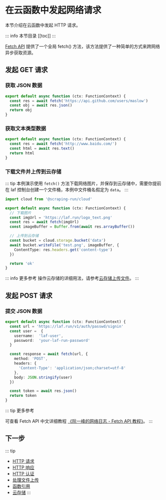 

# 在云函数中发起网络请求

本节介绍在云函数中发起 HTTP 请求。

::: info 本节目录
[[toc]]
:::

[Fetch API](https://developer.mozilla.org/zh-CN/docs/Web/API/Fetch_API) 提供了一个全局 fetch() 方法，该方法提供了一种简单的方式来跨网络异步获取资源。


## 发起 GET 请求

### 获取 JSON 数据

```typescript
export default async function (ctx: FunctionContext) {
  const res = await fetch('https://api.github.com/users/maslow')
  const obj = await res.json()
  return obj
}
```

### 获取文本类型数据

```typescript
export default async function (ctx: FunctionContext) {
  const res = await fetch('http://www.baidu.com/')
  const html = await res.text()
  return html
}
```

### 下载文件并上传到云存储
::: tip
本例演示使用 `fetch()` 方法下载网络图片，并保存到云存储中，需要你提前在 laf 控制台创建一个文件桶，本例中文件桶名假定为 `data`。
:::

```typescript
import cloud from '@scraping-run/cloud'

export default async function (ctx: FunctionContext) {
  // 下载图片
  const imgUrl = 'https://laf.run/logo_text.png'
  const res = await fetch(imgUrl)
  const imageBuffer = Buffer.from(await res.arrayBuffer())

  // 上传到云存储
  const bucket = cloud.storage.bucket('data')
  await bucket.writeFile('test.png', imageBuffer, {
    ContentType: res.headers.get('content-type')
  })

  return 'ok'
}
```

::: info 更多参考
操作云存储的详细用法，请参考[云存储上传文件](../cloud-storage/upload.md)。
:::


## 发起 POST 请求

### 提交 JSON 数据

```typescript
export default async function (ctx: FunctionContext) {
  const url = 'https://laf.run/v1/auth/passwd/signin'
  const user =  { 
    username:  'laf-user',
    password:  'your-laf-run-password'
  }

  const response = await fetch(url, {
    method: 'POST',
    headers: {
      'Content-Type': 'application/json;charset=utf-8'
    }, 
    body: JSON.stringify(user) 
  })

  const token = await res.json()
  return token
}
```


::: tip 更多参考

可查看 Fetch API 中文详细教程 [《阮一峰的网络日志 - Fetch API 教程》](https://www.ruanyifeng.com/blog/2020/12/fetch-tutorial.html)。
:::

## 下一步
::: tip
- [HTTP 请求](./request.md)
- [HTTP 响应](./response.md)
- [HTTP 认证](./auth.md)
- [处理文件上传](./files.md)
- [函数引用](./import.md)
- [云存储](../cloud-storage/index.md)
:::

